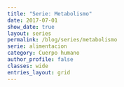 ```yaml
---
title: "Serie: Metabolismo"
date: 2017-07-01
show_date: true
layout: series
permalink: /blog/series/metabolismo
serie: alimentacion
category: Cuerpo humano
author_profile: false
classes: wide
entries_layout: grid
---
```


